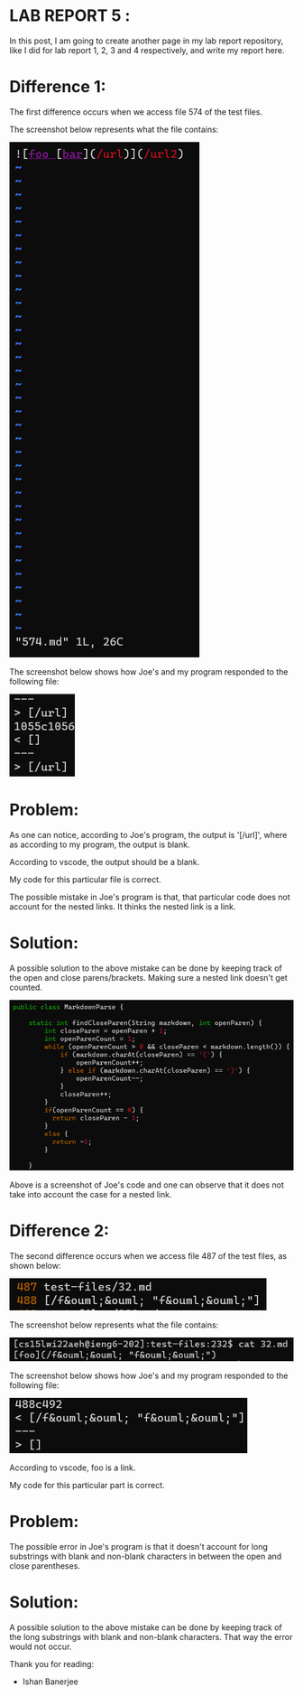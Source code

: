 # LAB REPORT 5 :

In this post, I am going to create another page in my lab report repository, like I did for lab report 1, 2, 3 and 4 respectively, and write my report here.


# Difference 1:

The first difference occurs when we access file 574 of the test files.

The screenshot below represents what the file contains:

![image](Diff1file574.png)

The screenshot below shows how Joe's and my program responded to the following file:

![image](Difference1.png)

# Problem:

As one can notice, according to Joe's program, the output is '[/url]', where as according to my program, the output is blank.

According to vscode, the output should be a blank.

My code for this particular file is correct.

The possible mistake in Joe's program is that, that particular code does not account for the nested links. It thinks the nested link is a link.

# Solution:

A possible solution to the above mistake can be done by keeping track of the open and close parens/brackets. Making sure a nested link doesn't get counted. 

![image](joesprogram.png)

Above is a screenshot of Joe's code and one can observe that it does not take into account the case for a nested link.


# Difference 2: 

The second difference occurs when we access file 487 of the test files, as shown below:

![image](issue-2.png)

The screenshot below represents what the file contains:

![image](file32-for-difference-2.png)

The screenshot below shows how Joe's and my program responded to the following file:

![image](Difference2.png)

According to vscode, foo is a link.

My code for this particular part is correct.

# Problem:
The possible error in Joe's program is that it doesn't account for long substrings with blank and non-blank characters in between the open and close parentheses.  

# Solution:
A possible solution to the above mistake can be done by keeping track of the long substrings with blank and non-blank characters. That way the error would not occur.

Thank you for reading:

- Ishan Banerjee





